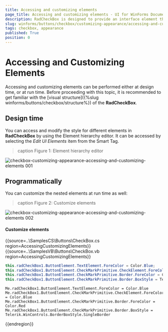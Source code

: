 ```yaml
---
title: Accessing and customizing elements
page_title: Accessing and customizing elements - UI for WinForms Documentation
description: RadCheckBox is designed to provide an interface element that can represent an On or Off state using a check mark.
slug: winforms/buttons/checkbox/customizing-appearance/accessing-and-customizing-elements 
tags: checkbox, appearance
published: True
position: 0 
---
```


# Accessing and Customizing Elements
 
Accessing and customizing elements can be performed either at design time, or at run time. Before proceeding with this topic, it is recommended to get familiar with the [visual structure]({%slug winforms/buttons/checkbox/structure%}) of the __RadCheckBox__.
      

## Design time

You can access and modify the style for different elements in __RadCheckBox__ by using the Element hierarchy editor. It can be accessed by selecting the *Edit UI Elements* item from the Smart Tag.

>caption Figure 1: Element hierarchy editor

![checkbox-customizing-appearance-accessing-and-customizing-elements 001](images/checkbox-customizing-appearance-accessing-and-customizing-elements001.png)

## Programmatically

You can customize the nested elements at run time as well:
>caption Figure 2: Customize elements

![checkbox-customizing-appearance-accessing-and-customizing-elements 002](images/checkbox-customizing-appearance-accessing-and-customizing-elements002.png)

#### Customize elements 

{{source=..\SamplesCS\Buttons\CheckBox.cs region=AccessingCustomizingElements}} 
{{source=..\SamplesVB\Buttons\CheckBox.vb region=AccessingCustomizingElements}} 

````C#
this.radCheckBox1.ButtonElement.TextElement.ForeColor = Color.Blue;
this.radCheckBox1.ButtonElement.CheckMarkPrimitive.CheckElement.ForeColor = Color.Blue;
this.radCheckBox1.ButtonElement.CheckMarkPrimitive.Border.ForeColor = Color.Red;
this.radCheckBox1.ButtonElement.CheckMarkPrimitive.Border.BoxStyle = Telerik.WinControls.BorderBoxStyle.SingleBorder;

````
````VB.NET
Me.radCheckBox1.ButtonElement.TextElement.ForeColor = Color.Blue
Me.radCheckBox1.ButtonElement.CheckMarkPrimitive.CheckElement.ForeColor = Color.Blue
Me.radCheckBox1.ButtonElement.CheckMarkPrimitive.Border.ForeColor = Color.Red
Me.radCheckBox1.ButtonElement.CheckMarkPrimitive.Border.BoxStyle = Telerik.WinControls.BorderBoxStyle.SingleBorder

````

{{endregion}} 

